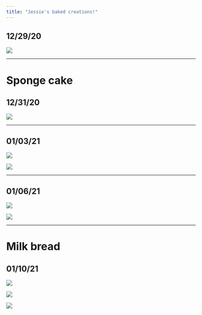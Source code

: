 ```yaml
---
title: "Jessie's baked creations!"
---
```


## 12/29/20

![](/img/bakes/6.jpg)

---

# Sponge cake
## 12/31/20

![](/img/bakes/4.jpg)

---

## 01/03/21

![](/img/bakes/8.jpg)

![](/img/bakes/1.jpg)

---

## 01/06/21
![](/img/bakes/2.jpg)

![](/img/bakes/9.jpg)

---

# Milk bread
## 01/10/21

![](/img/bakes/7.jpg)

![](/img/bakes/5.jpg)

![](/img/bakes/3.jpg)
